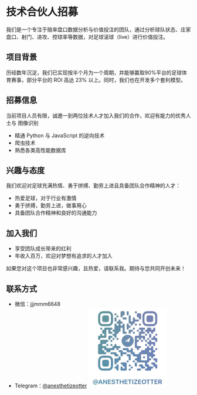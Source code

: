 # 技术合伙人招募

我们是一个专注于赔率盘口数据分析与价值投注的团队，通过分析球队状态、庄家盘口、射门、进攻、控球率等数据，对足球滚球（live）进行价值投注。

## 项目背景
历经数年沉淀，我们已实现按半个月为一个周期，并能够赢取90%平台的足球体育赛事，部分平台的 ROI 高达 23% 以上。同时，我们也在开发多个套利模型。

## 招募信息
当前项目人员有限，诚邀一到两位技术人才加入我们的合作，欢迎有能力的优秀人士与 图像识别
- 精通 Python 与 JavaScript 的逆向技术
- 爬虫技术
- 熟悉各类高性能数据库

## 兴趣与态度

我们欢迎对足球充满热情、勇于拼搏、勤劳上进且具备团队合作精神的人才：

- 热爱足球，对于行业有激情
- 勇于拼搏，勤劳上进，做事用心
- 具备团队合作精神和良好的沟通能力

## 加入我们

- 享受团队成长带来的红利
- 年收入百万，欢迎对梦想有追求的人才加入

如果您对这个项目也非常感兴趣，且热爱，请联系我。期待与您共同开创未来！

## 联系方式

- 微信：jjjmmm6648
- Telegram：[@anesthetizeotter](https://t.me/anesthetizeotter)
![tg](1741966849829.png)


